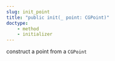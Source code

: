 ```yaml
---
slug: init_point
title: "public init(_ point: CGPoint)"
doctype:
    - method
    - initializer
---
```

construct a point from a `CGPoint`

